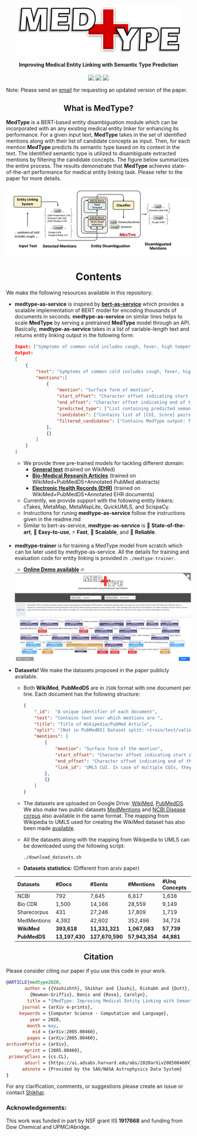 <h1 align="center">
  <img align="center" width="450" src="./images/logo.png" alt="...">
</h1>


<h4 align="center">Improving Medical Entity Linking with Semantic Type Prediction</h4>

<p align="center">
  <a href="https://arxiv.org/abs/2005.00460"><img src="http://img.shields.io/badge/Paper-PDF-red.svg"></a>
  <a href="https://medtype.github.io"><img src="http://img.shields.io/badge/Demo-Live-green.svg"></a>
  <a href="https://github.com/svjan5/medtype/blob/master/LICENSE">
    <img src="https://img.shields.io/badge/License-Apache%202.0-blue.svg">
  </a>
</p>

Note: Please send an [email](svashish@andrew.cmu.edu) for requesting an updated version of the paper.

<h2 align="center">
  What is MedType?
</h2>

**MedType** is a BERT-based entity disambiguation module which can be incorporated with an any existing medical entity linker for enhancing its performance. For a given input text, **MedType** takes in the set of identified mentions along with their list of candidate concepts as input. Then, for each mention **MedType** predicts its semantic type based on its context in the text. The identified semantic type is utilized to disambiguate extracted mentions by filtering the candidate concepts. The figure below summarizes the entire process. The results demonstrate that **MedType** achieves state-of-the-art performance for medical entity linking task. Please refer to the paper for more details. 

<img align="center"  src="./images/overview.png" alt="...">

<h1 align="center">
  Contents
</h1>

We make the following resources available in this repository:

* **medtype-as-service** is inspired by [**bert-as-service**](<https://github.com/hanxiao/bert-as-service>) which provides a scalable implementation of BERT model for encoding thousands of documents in seconds. **medtype-as-service** on similar lines helps to scale **MedType** by serving a pretrained **MedType** model through an API. Basically, **medtype-as-service** takes in a list of variable-length text and returns entity linking output in the following form:

  ```json
  Input: ["Symptoms of common cold includes cough, fever, high temperature and nausea."]
  Output: 
  [
      {
          "text": "Symptoms of common cold includes cough, fever, high temperature and nausea.",
          "mentions":[
              {
                  "mention": "Surface form of mention",
                  "start_offset": "Character offset indicating start of the mention",
                  "end_offset": "Character offset indicating end of the mention",
                  "predicted_type": ["List containing predicted semantic types for the mention"],
                  "candidates": ["Contains list of [CUI, Score] pairs given by base entity linker"],
                  "filtered_candidates": ["Contains MedType output: filtered list of [CUI, Score] pairs based on mention's predicted semantic types"]
              },
              {}
          ]
      }   
  ]
  ```

  * We provide three pre-trained models for tackling different domain:
    - [**General text**](https://drive.google.com/file/d/1OJ66mvs5yw_EcOEaVEvABzMAWRAsoqR9/view?usp=sharing) (trained on WikiMed)
    - [**Bio-Medical Research Articles**](https://drive.google.com/file/d/1XuFx5_q_6PCYQXNHb50DBc3PhJn2Gy1D/view?usp=sharing) (trained on WikiMed+PubMedDS+Annotated PubMed abstracts)
    - [**Electronic Health Records (EHR)**](https://drive.google.com/file/d/1OJ66mvs5yw_EcOEaVEvABzMAWRAsoqR9/view?usp=sharing) (trained on WikiMed+PubMedDS+Annotated EHR documents)
  * Currently, we provide support with the following entity linkers: cTakes, MetaMap, MetaMapLite, QuickUMLS, and ScispaCy. 
  * Instructions for runing **medtype-as-service** follow the instructions given in the readme.md
  * Similar to bert-as-service, **medtype-as-service** is :telescope: **State-of-the-art**, :hatching_chick: **Easy-to-use**, :zap: **Fast**, :octopus: **Scalable**, and :gem: **Reliable**.

* **medtype-trainer** is for training a MedType model from scratch which can be later used by medtype-as-service. All the details for training and evaluation code for entity linking is provided in `./medtype-trainer`. 

  * **[Online Demo available](https://medtype.github.io)** :fire:
  <img align="center"  src="./images/demo.png" alt="...">

* **Datasets!** We make the datasets proposed in the paper publicly available.

  * Both **WikiMed**, **PubMedDS** are in `JSON` format with one document per line. Each document has the following structure:

    ```json
    {
        "_id":  "A unique identifier of each document",
        "text": "Contains text over which mentions are ",
        "title": "Title of Wikipedia/PubMed Article",
        "split": "[Not in PubMedDS] Dataset split: <train/test/valid>",
        "mentions": [
            {
                "mention": "Surface form of the mention",
                "start_offset": "Character offset indicating start of the mention",
                "end_offset": "Character offset indicating end of the mention",
                "link_id": "UMLS CUI. In case of multiple CUIs, they are concatenated using '|', i.e., CUI1|CUI2|..."
            },
            {}
        ]
    }
    ```

  * The datasets are uploaded on Google Drive: [WikiMed](https://drive.google.com/open?id=16suJCinjfYhw1u1S-gPFmGFQZD331u7I), [PubMedDS](https://drive.google.com/file/d/16mEFpCHhFGuQ7zYRAp2PP3XbAFq9MwoM/view?usp=sharing). We also make two public datasets [MedMentions](https://drive.google.com/open?id=1E_cSs3GJy84oATsMBYE7xMEoif-f4Ei6) and [NCBI Disease corpus](https://drive.google.com/open?id=1SawFWcHgXSwQu-CA5tb46XCbNRIXo4Sf) also available in the same format. The mapping from Wikipedia to UMLS used for creating the WikiMed dataset has also been made [available](https://drive.google.com/file/d/1WjSEn2UNoYgpWcRI2Up2eRXIsnSvEnna/view?usp=sharing).

  * All the datasets along with the mapping from Wikipedia to UMLS can be downloaded using the following script:

    ```shell
    ./download_datasets.sh
    ```
   * **Datasets statistics:** (Different from arxiv paper)
 
   | Datasets | \#Docs | \#Sents | \#Mentions | #Unq Concepts |
   | -------- | ------ | ------- | ---------- | ------------- |
   | NCBI    | 792    | 7,645    | 6,817    | 1,638 |
   | Bio CDR    | 1,500    | 14,166    | 28,559    | 9,149 |
   | Sharecorpus    | 431    | 27,246    | 17,809    | 1,719 |
   | MedMentions    | 4,392    | 42,602    | 352,496    | 34,724 |
   | **WikiMed** | **393,618** | **11,331,321** | **1,067,083** | **57,739** |
   | **PubMedDS** | **13,197,430** | **127,670,590**  |  **57,943,354** | **44,881** |

<h2 align="center">
  Citation
</h2>

Please consider citing our paper if you use this code in your work.

```bibtex
@ARTICLE{medtype2020,
       author = {{Vashishth}, Shikhar and {Joshi}, Rishabh and {Dutt}, Ritam and
         {Newman-Griffis}, Denis and {Rose}, Carolyn},
        title = "{MedType: Improving Medical Entity Linking with Semantic Type Prediction}",
      journal = {arXiv e-prints},
     keywords = {Computer Science - Computation and Language},
         year = 2020,
        month = may,
          eid = {arXiv:2005.00460},
        pages = {arXiv:2005.00460},
archivePrefix = {arXiv},
       eprint = {2005.00460},
 primaryClass = {cs.CL},
       adsurl = {https://ui.adsabs.harvard.edu/abs/2020arXiv200500460V},
      adsnote = {Provided by the SAO/NASA Astrophysics Data System}
}
```

For any clarification, comments, or suggestions please create an issue or contact [Shikhar](http://shikhar-vashishth.github.io).

### Acknowledgements:

This work was funded in part by NSF grant IIS **1917668** and funding from Dow Chemical and UPMC/Abridge.
